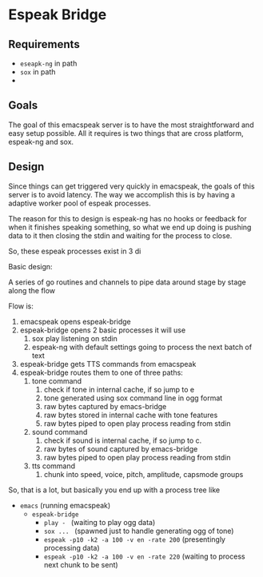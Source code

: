 # Espeak Bridge
## Requirements

 - ```eseapk-ng``` in path
 - ```sox``` in path
 - 
## Goals

The goal of this emacspeak server is to have the most straightforward and easy
setup possible.  All it requires is two things that are cross platform,
espeak-ng and sox.

## Design

Since things can get triggered very quickly in emacspeak, the goals of this
server is to avoid latency. The way we accomplish this is by having a adaptive
worker pool of espeak processes.

The reason for this to design is espeak-ng has no hooks or feedback for when 
it finishes speaking something, so what we end up doing is pushing data to it
then closing the stdin and waiting for the process to close. 

So, these espeak processes exist in 3 di

Basic design:

A series of go routines and channels to pipe data around stage by stage along
the flow

Flow is:

1. emacspeak opens espeak-bridge
2. espeak-bridge opens 2 basic processes it will use
   1. sox play listening on stdin
   2. espeak-ng with default settings going to process the next batch of text
3. espeak-bridge gets TTS commands from emacspeak
4. espeak-bridge routes them to one of three paths:
   1. tone command
      1. check if tone in internal cache, if so jump to e
      2. tone generated using sox command line in ogg format
      3. raw bytes captured by emacs-bridge
      4. raw bytes stored in internal cache with tone features
      5. raw bytes piped to open play process reading from stdin
   2. sound command
      1. check if sound is internal cache, if so jump to c.
      2. raw bytes of sound captured by emacs-bridge
      3. raw bytes piped to open play process reading from stdin
   3. tts command
      1. chunk into speed, voice, pitch, amplitude, capsmode groups
		  
		 
		 
So, that is a lot, but basically you end up with a process tree like

- ```emacs``` (running emacspeak)
   - ```espeak-bridge```
      - ```play - ``` (waiting to play ogg data)
      - ```sox ... ``` (spawned just to handle generating ogg of tone)
      - ```espeak -p10 -k2 -a 100 -v en -rate 200``` (presentingly processing
        data)
     - ```espeak -p10 -k2 -a 100 -v en -rate 220``` (waiting to process next
       chunk to be sent)
